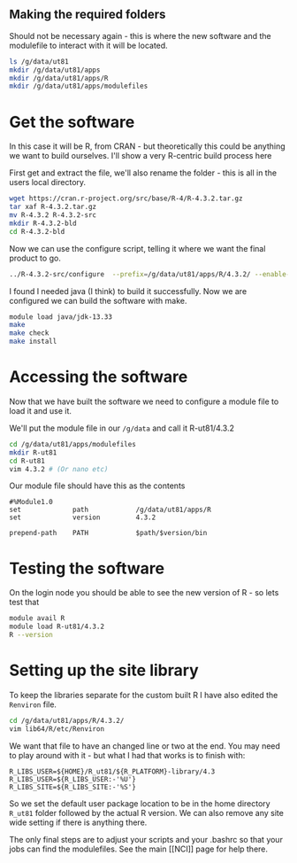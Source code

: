 ## Making the required folders

Should not be necessary again - this is where the new software and the modulefile to interact with it will be located.

```sh
ls /g/data/ut81
mkdir /g/data/ut81/apps
mkdir /g/data/ut81/apps/R
mkdir /g/data/ut81/apps/modulefiles
```

# Get the software

In this case it will be R, from CRAN - but theoretically this could be anything we want to build ourselves. I'll show a very R-centric build process here

First get and extract the file, we'll also rename the folder - this is all in the users local directory.
```sh
wget https://cran.r-project.org/src/base/R-4/R-4.3.2.tar.gz
tar xaf R-4.3.2.tar.gz
mv R-4.3.2 R-4.3.2-src
mkdir R-4.3.2-bld
cd R-4.3.2-bld
```

Now we can use the configure script, telling it where we want the final product to go.

```sh
../R-4.3.2-src/configure  --prefix=/g/data/ut81/apps/R/4.3.2/ --enable-R-shlib --with-readline

```

I found I needed java (I think) to build it successfully. Now we are configured we can build the software with make.

```sh
module load java/jdk-13.33
make
make check
make install
```

# Accessing the software

Now that we have built the software we need to configure a module file to load it and use it.

We'll put the module file in our `/g/data` and call it R-ut81/4.3.2
```sh
cd /g/data/ut81/apps/modulefiles
mkdir R-ut81
cd R-ut81
vim 4.3.2 # (Or nano etc)
```

Our module file should have this as the contents

```
#%Module1.0
set             path            /g/data/ut81/apps/R
set             version         4.3.2

prepend-path    PATH            $path/$version/bin
```

# Testing the software

On the login node you should be able to see the new version of R - so lets test that
```sh
module avail R
module load R-ut81/4.3.2
R --version
```

# Setting up the site library

To keep the libraries separate for the custom built R I have also edited the `Renviron` file.

```sh
cd /g/data/ut81/apps/R/4.3.2/
vim lib64/R/etc/Renviron
```

We want that file to have an changed line or two at the end. You may need to play around with it - but what I had that works is to finish with:

```
R_LIBS_USER=${HOME}/R_ut81/${R_PLATFORM}-library/4.3
R_LIBS_USER=${R_LIBS_USER:-'%U'}
R_LIBS_SITE=${R_LIBS_SITE:-'%S'}
```

So we set the default user package location to be in the home directory `R_ut81` folder followed by the actual R version. We can also remove any site wide setting if there is anything there.

The only final steps are to adjust your scripts and your .bashrc so that your jobs can find the modulefiles. See the main [[NCI]] page for help there.